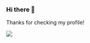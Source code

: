 ### Hi there 👋

Thanks for checking my profile!

<img src="https://media3.giphy.com/media/jpuJkyuJUEHNc62H0L/giphy.gif?cid=ecf05e47vc6rjuicwhbvgw6tpq0msp1ius5eq5vvlsiu7pjw&rid=giphy.gif&ct=s"> 

